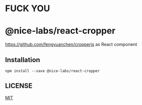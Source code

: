 # FUCK YOU
# @nice-labs/react-cropper

<https://github.com/fengyuanchen/cropperjs> as React component

## Installation

```console
npm install --save @nice-labs/react-cropper
```

## LICENSE

[MIT](LICENSE)
